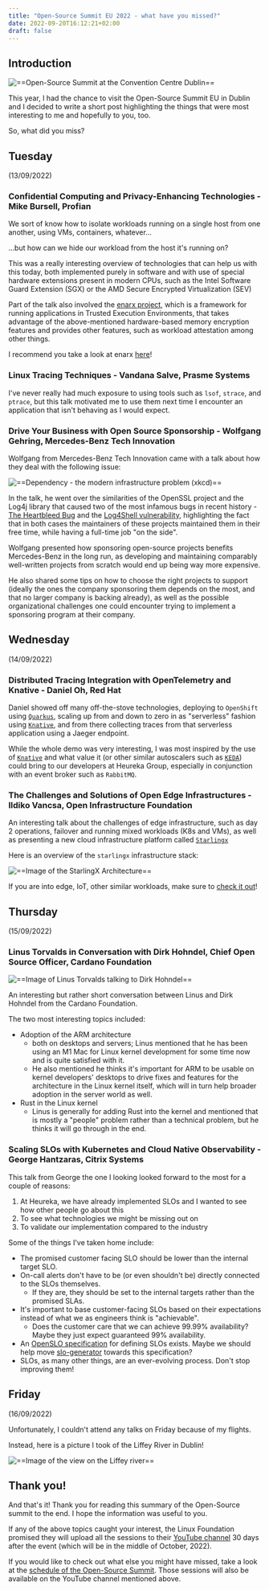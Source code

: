 ```yaml
---
title: "Open-Source Summit EU 2022 - what have you missed?"
date: 2022-09-20T16:12:21+02:00
draft: false
---
```


## Introduction

![==Open-Source Summit at the Convention Centre Dublin==](../../images/ossummiteu2022/ossummit-convention-center.jpeg)

This year, I had the chance to visit the Open-Source Summit EU in Dublin and I decided to write a short post highlighting the things that were most interesting to me and hopefully to you, too.

So, what did you miss?

## Tuesday

(13/09/2022)

### Confidential Computing and Privacy-Enhancing Technologies - Mike Bursell, Profian

We sort of know how to isolate workloads running on a single host from one another, using VMs, containers, whatever...

...but how can we hide our workload from the host it's running on?

This was a really interesting overview of technologies that can help us with this today, both implemented purely in software and with use of special hardware extensions present in modern CPUs, such as the Intel Software Guard Extension (SGX) or the AMD Secure Encrypted Virtualization (SEV)

Part of the talk also involved the [enarx project](https://enarx.dev/), which is a framework for running applications in Trusted Execution Environments, that takes advantage of the above-mentioned hardware-based memory encryption features and provides other features, such as workload attestation among other things.

I recommend you take a look at enarx [here](https://enarx.dev/docs/Start/Enarx)!

### Linux Tracing Techniques - Vandana Salve, Prasme Systems

I've never really had much exposure to using tools such as `lsof`, `strace`, and `ptrace`, but this talk motivated me to use them next time I encounter an application that isn't behaving as I would expect.

### Drive Your Business with Open Source Sponsorship - Wolfgang Gehring, Mercedes-Benz Tech Innovation

Wolfgang from Mercedes-Benz Tech Innovation came with a talk about how they deal with the following issue:

![==Dependency - the modern infrastructure problem (xkcd)==](https://imgs.xkcd.com/comics/dependency.png)

In the talk, he went over the similarities of the OpenSSL project and the Log4j library that caused two of the most infamous bugs in recent history - [The Heartbleed Bug](https://heartbleed.com/) and the [Log4Shell vulnerability](https://en.wikipedia.org/wiki/Log4Shell), highlighting the fact that in both cases the maintainers of these projects maintained them in their free time, while having a full-time job "on the side".

Wolfgang presented how sponsoring open-source projects benefits Mercedes-Benz in the long run, as developing and maintaining comparably well-written projects from scratch would end up being way more expensive.

He also shared some tips on how to choose the right projects to support (ideally the ones the company sponsoring them depends on the most, and that no larger company is backing already), as well as the possible organizational challenges one could encounter trying to implement a sponsoring program at their company.

## Wednesday

(14/09/2022)

### Distributed Tracing Integration with OpenTelemetry and Knative - Daniel Oh, Red Hat

Daniel showed off many off-the-stove technologies, deploying to `OpenShift` using [`Quarkus`](https://quarkus.io), scaling up from and down to zero in as "serverless" fashion using [`Knative`](https://knative.dev/docs/), and from there collecting traces from that serverless application using a Jaeger endpoint.

While the whole demo was very interesting, I was most inspired by the use of [`Knative`](https://knative.dev/docs/) and what value it (or other similar autoscalers such as [`KEDA`](https://keda.sh/)) could bring to our developers at Heureka Group, especially in conjunction with an event broker such as `RabbitMQ`.

### The Challenges and Solutions of Open Edge Infrastructures - Ildiko Vancsa, Open Infrastructure Foundation

An interesting talk about the challenges of edge infrastructure, such as day 2 operations, failover and running mixed workloads (K8s and VMs), as well as presenting a new cloud infrastructure platform called [`Starlingx`](https://www.starlingx.io/)

Here is an overview of the `starlingx` infrastructure stack:

![==Image of the StarlingX Architecture==](../../images/ossummiteu2022/starlingx.jpg)

If you are into edge, IoT, other similar workloads, make sure to [check it out](https://www.starlingx.io/)!

## Thursday

(15/09/2022)

### Linus Torvalds in Conversation with Dirk Hohndel, Chief Open Source Officer, Cardano Foundation

![==Image of Linus Torvalds talking to Dirk Hohndel==](../../images/ossummiteu2022/linus-with-dirk.jpeg)

An interesting but rather short conversation between Linus and Dirk Hohndel from the Cardano Foundation.

The two most interesting topics included:

- Adoption of the ARM architecture
    - both on desktops and servers; Linus mentioned that he has been using an M1 Mac for Linux kernel development for some time now and is quite satisfied with it.
    - He also mentioned he thinks it's important for ARM to be usable on kernel developers' desktops to drive fixes and features for the architecture in the Linux kernel itself, which will in turn help broader adoption in the server world as well.
- Rust in the Linux kernel
    - Linus is generally for adding Rust into the kernel and mentioned that is mostly a "people" problem rather than a technical problem, but he thinks it will go through in the end.

### Scaling SLOs with Kubernetes and Cloud Native Observability - George Hantzaras, Citrix Systems

This talk from George the one I looking looked forward to the most for a couple of reasons:

1. At Heureka, we have already implemented SLOs and I wanted to see how other people go about this
2. To see what technologies we might be missing out on
3. To validate our implementation compared to the industry

Some of the things I've taken home include:

- The promised customer facing SLO should be lower than the internal target SLO.
- On-call alerts don't have to be (or even shouldn't be) directly connected to the SLOs themselves.
    - If they are, they should be set to the internal targets rather than the promised SLAs.
- It's important to base customer-facing SLOs based on their expectations instead of what we as engineers think is "achievable".
    - Does the customer care that we can achieve 99.99% availability? Maybe they just expect guaranteed 99% availability.
- An [OpenSLO specification](https://github.com/openslo/openslo) for defining SLOs exists. Maybe we should help move [slo-generator](https://github.com/google/slo-generator) towards this specification?
- SLOs, as many other things, are an ever-evolving process. Don't stop improving them!

## Friday

(16/09/2022)

Unfortunately, I couldn't attend any talks on Friday because of my flights.

Instead, here is a picture I took of the Liffey River in Dublin!

![==Image of the view on the Liffey river==](../../images/ossummiteu2022/dublin-riverview.jpg)

## Thank you!

And that's it! Thank you for reading this summary of the Open-Source summit to the end. I hope the information was useful to you.

If any of the above topics caught your interest, the Linux Foundation promised they will upload all the sessions to their [YouTube channel](https://www.youtube.com/user/TheLinuxFoundation) 30 days after the event (which will be in the middle of October, 2022).

If you would like to check out what else you might have missed, take a look at the [schedule of the Open-Source Summit](https://events.linuxfoundation.org/open-source-summit-europe/program/schedule). Those sessions will also be available on the YouTube channel mentioned above.
